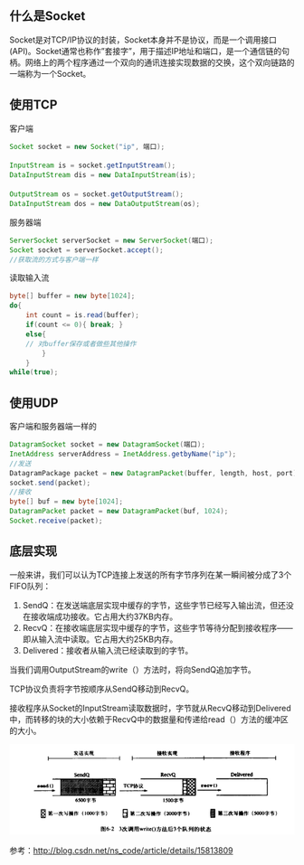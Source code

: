 ## 什么是Socket

Socket是对TCP/IP协议的封装，Socket本身并不是协议，而是一个调用接口(API)。Socket通常也称作”套接字”，用于描述IP地址和端口，是一个通信链的句柄。网络上的两个程序通过一个双向的通讯连接实现数据的交换，这个双向链路的一端称为一个Socket。

## 使用TCP


客户端

```java
Socket socket = new Socket("ip", 端口);

InputStream is = socket.getInputStream();
DataInputStream dis = new DataInputStream(is);

OutputStream os = socket.getOutputStream();
DataInputStream dos = new DataOutputStream(os);
```

服务器端

```java
ServerSocket serverSocket = new ServerSocket(端口);
Socket socket = serverSocket.accept();
//获取流的方式与客户端一样
```

读取输入流

```java
byte[] buffer = new byte[1024]; 
do{ 
    int count = is.read(buffer); 
    if(count <= 0){ break; }
    else{ 
    // 对buffer保存或者做些其他操作 
        } 
    }
while(true);


```

## 使用UDP

客户端和服务器端一样的

```java
DatagramSocket socket = new DatagramSocket(端口);
InetAddress serverAddress = InetAddress.getbyName("ip");
//发送
DatagramPackage packet = new DatagramPacket(buffer, length, host, port);
socket.send(packet);
//接收
byte[] buf = new byte[1024];
DatagramPacket packet = new DatagramPacket(buf, 1024);
Socket.receive(packet);
```

## 底层实现

一般来讲，我们可以认为TCP连接上发送的所有字节序列在某一瞬间被分成了3个FIFO队列：

1. SendQ：在发送端底层实现中缓存的字节，这些字节已经写入输出流，但还没在接收端成功接收。它占用大约37KB内存。
2. RecvQ：在接收端底层实现中缓存的字节，这些字节等待分配到接收程序——即从输入流中读取。它占用大约25KB内存。
3. Delivered：接收者从输入流已经读取到的字节。

当我们调用OutputStream的write（）方法时，将向SendQ追加字节。

TCP协议负责将字节按顺序从SendQ移动到RecvQ。

接收程序从Socket的InputStream读取数据时，字节就从RecvQ移动到Delivered中，而转移的块的大小依赖于RecvQ中的数据量和传递给read（）方法的缓冲区的大小。

![socket底层实现](socket底层实现.jpg)

参考：http://blog.csdn.net/ns_code/article/details/15813809
